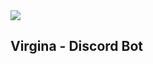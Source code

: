 <img src="https://wepink.vtexassets.com/arquivos/banner-quemsomos-wepink-desktop.png"/>

## Virgina - Discord Bot
